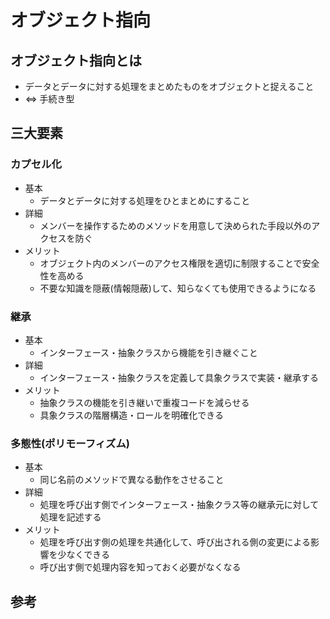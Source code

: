 # オブジェクト指向

## オブジェクト指向とは

- データとデータに対する処理をまとめたものをオブジェクトと捉えること
- ⇔ 手続き型

## 三大要素

### カプセル化

- 基本
  - データとデータに対する処理をひとまとめにすること
- 詳細
  - メンバーを操作するためのメソッドを用意して決められた手段以外のアクセスを防ぐ
- メリット
  - オブジェクト内のメンバーのアクセス権限を適切に制限することで安全性を高める
  - 不要な知識を隠蔽(情報隠蔽)して、知らなくても使用できるようになる

### 継承

- 基本
  - インターフェース・抽象クラスから機能を引き継ぐこと
- 詳細
  - インターフェース・抽象クラスを定義して具象クラスで実装・継承する
- メリット
  - 抽象クラスの機能を引き継いで重複コードを減らせる
  - 具象クラスの階層構造・ロールを明確化できる

### 多態性(ポリモーフィズム)

- 基本
  - 同じ名前のメソッドで異なる動作をさせること
- 詳細
  - 処理を呼び出す側でインターフェース・抽象クラス等の継承元に対して処理を記述する
- メリット
  - 処理を呼び出す側の処理を共通化して、呼び出される側の変更による影響を少なくできる
  - 呼び出す側で処理内容を知っておく必要がなくなる

## 参考
